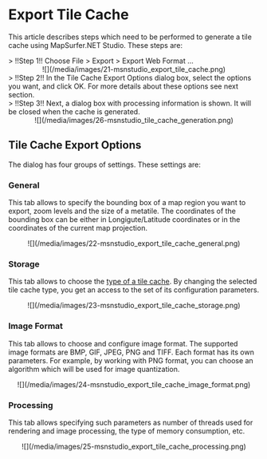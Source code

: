 # Export Tile Cache

This article describes steps which need to be performed to generate a tile cache using MapSurfer.NET Studio. These steps are:

<center></center>
> !!Step 1!! Choose File > Export > Export Web Format ...

<center>![](/media/images/21-msnstudio_export_tile_cache.png)</center>

<center></center>
> !!Step 2!! In the Tile Cache Export Options dialog box, select the options  you want, and click OK. For more details about these options see next section.

<center></center>
> !!Step 3!! Next, a dialog box with processing information is shown. It will be closed when the cache is generated.

<center>![](/media/images/26-msnstudio_tile_cache_generation.png)</center>


## Tile Cache Export Options 

The dialog has four groups of settings. These settings are:

### General

This tab allows to specify the bounding box of a map region you want to export, zoom levels and the size of a metatile. The coordinates of the bounding box can be either in Longigute/Latitude coordinates or in the coordinates of the current map projection. 

<center>![](/media/images/22-msnstudio_export_tile_cache_general.png)</center>

### Storage

This tab allows to choose the [type of a tile cache](usermanual/tilecaching/index.md). By changing the selected tile cache type, you get an access to the set of its configuration parameters.

<center>![](/media/images/23-msnstudio_export_tile_cache_storage.png)</center>

### Image Format

This tab allows to choose and configure image format. The supported image formats are BMP, GIF, JPEG, PNG and TIFF. Each format has its own parameters. For example, by working with PNG format, you can choose an algorithm which will be used for image quantization.

<center>![](/media/images/24-msnstudio_export_tile_cache_image_format.png)</center>

### Processing

This tab allows specifying such parameters as number of threads used for rendering and image processing, the type of memory consumption, etc.

<center>![](/media/images/25-msnstudio_export_tile_cache_processing.png)</center>
